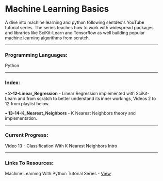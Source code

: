 # Machine Learning Basics

A dive into machine learning and python following sentdex's YouTube tutorial series.
The series teaches how to work with widespread packages and libraries like SciKit-Learn and Tensorflow as well building popular machine learning algorithms from scratch.

- - - -

### Programming Languages: ###
Python

- - - -

### Index: ###
**• 2-12-Linear_Regression** - Linear Regression implemented with SciKit-Learn and from scratch to better understand its inner
                        workings, Videos 2 to 12 from playlist below.

**• 13-14-K_Nearest_Neighbors** - K Nearest Neighbors theory and implementation.

- - - -

### Current Progress: ###
Video 13 - Classification With K Nearest Neighbors Intro

- - - -

### Links To Resources: ###

Machine Learning With Python Tutorial Series - [View](https://www.youtube.com/playlist?list=PLQVvvaa0QuDfKTOs3Keq_kaG2P55YRn5v)
